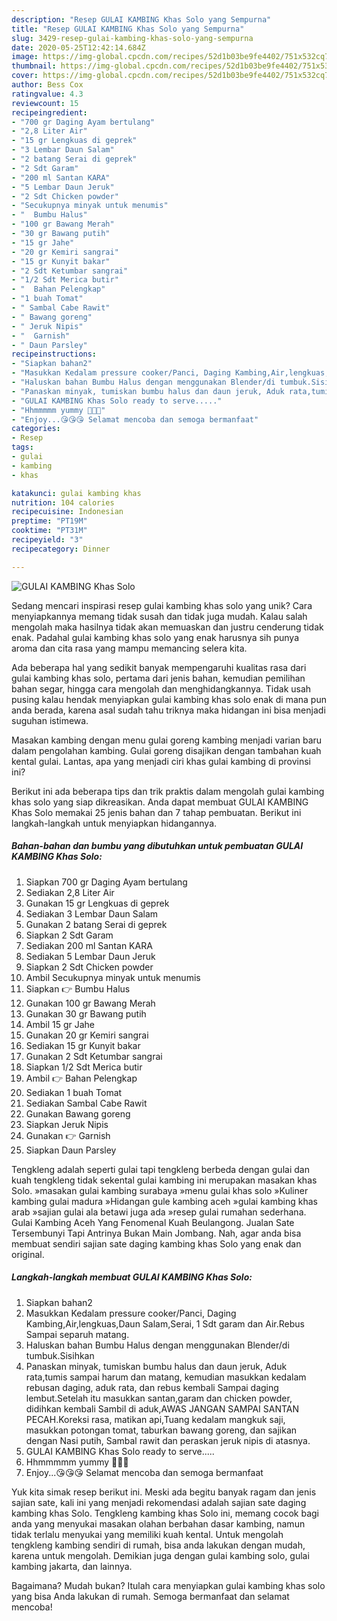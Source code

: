 ```yaml
---
description: "Resep GULAI KAMBING Khas Solo yang Sempurna"
title: "Resep GULAI KAMBING Khas Solo yang Sempurna"
slug: 3429-resep-gulai-kambing-khas-solo-yang-sempurna
date: 2020-05-25T12:42:14.684Z
image: https://img-global.cpcdn.com/recipes/52d1b03be9fe4402/751x532cq70/gulai-kambing-khas-solo-foto-resep-utama.jpg
thumbnail: https://img-global.cpcdn.com/recipes/52d1b03be9fe4402/751x532cq70/gulai-kambing-khas-solo-foto-resep-utama.jpg
cover: https://img-global.cpcdn.com/recipes/52d1b03be9fe4402/751x532cq70/gulai-kambing-khas-solo-foto-resep-utama.jpg
author: Bess Cox
ratingvalue: 4.3
reviewcount: 15
recipeingredient:
- "700 gr Daging Ayam bertulang"
- "2,8 Liter Air"
- "15 gr Lengkuas di geprek"
- "3 Lembar Daun Salam"
- "2 batang Serai di geprek"
- "2 Sdt Garam"
- "200 ml Santan KARA"
- "5 Lembar Daun Jeruk"
- "2 Sdt Chicken powder"
- "Secukupnya minyak untuk menumis"
- "  Bumbu Halus"
- "100 gr Bawang Merah"
- "30 gr Bawang putih"
- "15 gr Jahe"
- "20 gr Kemiri sangrai"
- "15 gr Kunyit bakar"
- "2 Sdt Ketumbar sangrai"
- "1/2 Sdt Merica butir"
- "  Bahan Pelengkap"
- "1 buah Tomat"
- " Sambal Cabe Rawit"
- " Bawang goreng"
- " Jeruk Nipis"
- "  Garnish"
- " Daun Parsley"
recipeinstructions:
- "Siapkan bahan2"
- "Masukkan Kedalam pressure cooker/Panci, Daging Kambing,Air,lengkuas,Daun Salam,Serai, 1 Sdt garam dan Air.Rebus Sampai separuh matang."
- "Haluskan bahan Bumbu Halus dengan menggunakan Blender/di tumbuk.Sisihkan"
- "Panaskan minyak, tumiskan bumbu halus dan daun jeruk, Aduk rata,tumis sampai harum dan matang, kemudian masukkan kedalam rebusan daging, aduk rata, dan rebus kembali Sampai daging lembut.Setelah itu masukkan santan,garam dan chicken powder, didihkan kembali Sambil di aduk,AWAS JANGAN SAMPAI SANTAN PECAH.Koreksi rasa, matikan api,Tuang kedalam mangkuk saji, masukkan potongan tomat, taburkan bawang goreng, dan sajikan dengan Nasi putih, Sambal rawit dan peraskan jeruk nipis di atasnya."
- "GULAI KAMBING Khas Solo ready to serve....."
- "Hhmmmmm yummy 🤤🤤🤤"
- "Enjoy...😘😘😘 Selamat mencoba dan semoga bermanfaat"
categories:
- Resep
tags:
- gulai
- kambing
- khas

katakunci: gulai kambing khas 
nutrition: 104 calories
recipecuisine: Indonesian
preptime: "PT19M"
cooktime: "PT31M"
recipeyield: "3"
recipecategory: Dinner

---
```



![GULAI KAMBING Khas Solo](https://img-global.cpcdn.com/recipes/52d1b03be9fe4402/751x532cq70/gulai-kambing-khas-solo-foto-resep-utama.jpg)

Sedang mencari inspirasi resep gulai kambing khas solo yang unik? Cara menyiapkannya memang tidak susah dan tidak juga mudah. Kalau salah mengolah maka hasilnya tidak akan memuaskan dan justru cenderung tidak enak. Padahal gulai kambing khas solo yang enak harusnya sih punya aroma dan cita rasa yang mampu memancing selera kita.

Ada beberapa hal yang sedikit banyak mempengaruhi kualitas rasa dari gulai kambing khas solo, pertama dari jenis bahan, kemudian pemilihan bahan segar, hingga cara mengolah dan menghidangkannya. Tidak usah pusing kalau hendak menyiapkan gulai kambing khas solo enak di mana pun anda berada, karena asal sudah tahu triknya maka hidangan ini bisa menjadi suguhan istimewa.

Masakan kambing dengan menu gulai goreng kambing menjadi varian baru dalam pengolahan kambing. Gulai goreng disajikan dengan tambahan kuah kental gulai. Lantas, apa yang menjadi ciri khas gulai kambing di provinsi ini?


Berikut ini ada beberapa tips dan trik praktis dalam mengolah gulai kambing khas solo yang siap dikreasikan. Anda dapat membuat GULAI KAMBING Khas Solo memakai 25 jenis bahan dan 7 tahap pembuatan. Berikut ini langkah-langkah untuk menyiapkan hidangannya.

<!--inarticleads1-->

##### Bahan-bahan dan bumbu yang dibutuhkan untuk pembuatan GULAI KAMBING Khas Solo:

1. Siapkan 700 gr Daging Ayam bertulang
1. Sediakan 2,8 Liter Air
1. Gunakan 15 gr Lengkuas di geprek
1. Sediakan 3 Lembar Daun Salam
1. Gunakan 2 batang Serai di geprek
1. Siapkan 2 Sdt Garam
1. Sediakan 200 ml Santan KARA
1. Sediakan 5 Lembar Daun Jeruk
1. Siapkan 2 Sdt Chicken powder
1. Ambil Secukupnya minyak untuk menumis
1. Siapkan  👉 Bumbu Halus
1. Gunakan 100 gr Bawang Merah
1. Gunakan 30 gr Bawang putih
1. Ambil 15 gr Jahe
1. Gunakan 20 gr Kemiri sangrai
1. Sediakan 15 gr Kunyit bakar
1. Gunakan 2 Sdt Ketumbar sangrai
1. Siapkan 1/2 Sdt Merica butir
1. Ambil  👉 Bahan Pelengkap
1. Sediakan 1 buah Tomat
1. Sediakan  Sambal Cabe Rawit
1. Gunakan  Bawang goreng
1. Siapkan  Jeruk Nipis
1. Gunakan  👉 Garnish
1. Siapkan  Daun Parsley


Tengkleng adalah seperti gulai tapi tengkleng berbeda dengan gulai dan kuah tengkleng tidak sekental gulai kambing ini merupakan masakan khas Solo. »masakan gulai kambing surabaya »menu gulai khas solo »Kuliner kambing gulai madura »Hidangan gule kambing aceh »gulai kambing khas arab »sajian gulai ala betawi juga ada »resep gulai rumahan sederhana. Gulai Kambing Aceh Yang Fenomenal Kuah Beulangong. Jualan Sate Tersembunyi Tapi Antrinya Bukan Main Jombang. Nah, agar anda bisa membuat sendiri sajian sate daging kambing khas Solo yang enak dan original. 

<!--inarticleads2-->

##### Langkah-langkah membuat GULAI KAMBING Khas Solo:

1. Siapkan bahan2
1. Masukkan Kedalam pressure cooker/Panci, Daging Kambing,Air,lengkuas,Daun Salam,Serai, 1 Sdt garam dan Air.Rebus Sampai separuh matang.
1. Haluskan bahan Bumbu Halus dengan menggunakan Blender/di tumbuk.Sisihkan
1. Panaskan minyak, tumiskan bumbu halus dan daun jeruk, Aduk rata,tumis sampai harum dan matang, kemudian masukkan kedalam rebusan daging, aduk rata, dan rebus kembali Sampai daging lembut.Setelah itu masukkan santan,garam dan chicken powder, didihkan kembali Sambil di aduk,AWAS JANGAN SAMPAI SANTAN PECAH.Koreksi rasa, matikan api,Tuang kedalam mangkuk saji, masukkan potongan tomat, taburkan bawang goreng, dan sajikan dengan Nasi putih, Sambal rawit dan peraskan jeruk nipis di atasnya.
1. GULAI KAMBING Khas Solo ready to serve.....
1. Hhmmmmm yummy 🤤🤤🤤
1. Enjoy...😘😘😘 Selamat mencoba dan semoga bermanfaat


Yuk kita simak resep berikut ini. Meski ada begitu banyak ragam dan jenis sajian sate, kali ini yang menjadi rekomendasi adalah sajian sate daging kambing khas Solo. Tengkleng kambing khas Solo ini, memang cocok bagi anda yang menyukai masakan olahan berbahan dasar kambing, namun tidak terlalu menyukai yang memiliki kuah kental. Untuk mengolah tengkleng kambing sendiri di rumah, bisa anda lakukan dengan mudah, karena untuk mengolah. Demikian juga dengan gulai kambing solo, gulai kambing jakarta, dan lainnya. 

Bagaimana? Mudah bukan? Itulah cara menyiapkan gulai kambing khas solo yang bisa Anda lakukan di rumah. Semoga bermanfaat dan selamat mencoba!

